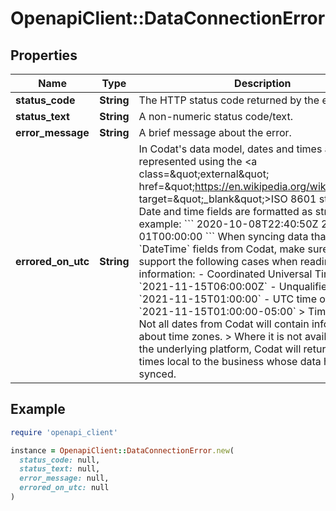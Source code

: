 # OpenapiClient::DataConnectionError

## Properties

| Name | Type | Description | Notes |
| ---- | ---- | ----------- | ----- |
| **status_code** | **String** | The HTTP status code returned by the error. | [optional] |
| **status_text** | **String** | A non-numeric status code/text. | [optional] |
| **error_message** | **String** | A brief message about the error. | [optional] |
| **errored_on_utc** | **String** | In Codat&#39;s data model, dates and times are represented using the &lt;a class&#x3D;\&quot;external\&quot; href&#x3D;\&quot;https://en.wikipedia.org/wiki/ISO_8601\&quot; target&#x3D;\&quot;_blank\&quot;&gt;ISO 8601 standard&lt;/a&gt;. Date and time fields are formatted as strings; for example:  &#x60;&#x60;&#x60; 2020-10-08T22:40:50Z 2021-01-01T00:00:00 &#x60;&#x60;&#x60;    When syncing data that contains &#x60;DateTime&#x60; fields from Codat, make sure you support the following cases when reading time information:  - Coordinated Universal Time (UTC): &#x60;2021-11-15T06:00:00Z&#x60; - Unqualified local time: &#x60;2021-11-15T01:00:00&#x60; - UTC time offsets: &#x60;2021-11-15T01:00:00-05:00&#x60;  &gt; Time zones &gt;  &gt; Not all dates from Codat will contain information about time zones.   &gt; Where it is not available from the underlying platform, Codat will return these as times local to the business whose data has been synced. | [optional] |

## Example

```ruby
require 'openapi_client'

instance = OpenapiClient::DataConnectionError.new(
  status_code: null,
  status_text: null,
  error_message: null,
  errored_on_utc: null
)
```

